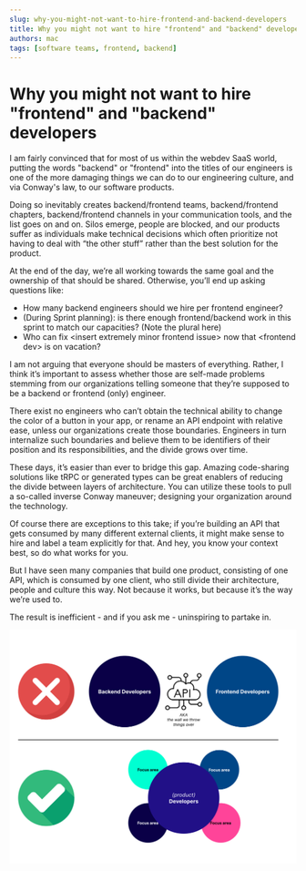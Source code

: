 ```yaml
---
slug: why-you-might-not-want-to-hire-frontend-and-backend-developers
title: Why you might not want to hire "frontend" and "backend" developers
authors: mac
tags: [software teams, frontend, backend]
---
```


# Why you might not want to hire "frontend" and "backend" developers

I am fairly convinced that for most of us within the webdev SaaS world, putting the words "backend" or "frontend" into the titles of our engineers is one of the more damaging things we can do to our engineering culture, and via Conway's law, to our software products.

Doing so inevitably creates backend/frontend teams, backend/frontend chapters, backend/frontend channels in your communication tools, and the list goes on and on.
Silos emerge, people are blocked, and our products suffer as individuals make technical decisions which often prioritize not having to deal with “the other stuff” rather than the best solution for the product.

At the end of the day, we’re all working towards the same goal and the ownership of that should be shared. Otherwise, you’ll end up asking questions like:

- How many backend engineers should we hire per frontend engineer?
- (During Sprint planning): is there enough frontend/backend work in this sprint to match our capacities? (Note the plural here)
- Who can fix \<insert extremely minor frontend issue\> now that \<frontend dev\> is on vacation?

I am not arguing that everyone should be masters of everything. Rather, I think it’s important to assess whether those are self-made problems stemming from our organizations telling someone that they’re supposed to be a backend or frontend (only) engineer.

There exist no engineers who can’t obtain the technical ability to change the color of a button in your app, or rename an API endpoint with relative ease, unless our organizations create those boundaries. Engineers in turn internalize such boundaries and believe them to be identifiers of their position and its responsibilities, and the divide grows over time.

These days, it’s easier than ever to bridge this gap. Amazing code-sharing solutions like tRPC or generated types can be great enablers of reducing the divide between layers of architecture. You can utilize these tools to pull a so-called inverse Conway maneuver; designing your organization around the technology.

Of course there are exceptions to this take; if you’re building an API that gets consumed by many different external clients, it might make sense to hire and label a team explicitly for that. And hey, you know your context best, so do what works for you.

But I have seen many companies that build one product, consisting of one API, which is consumed by one client, who still divide their architecture, people and culture this way.
Not because it works, but because it’s the way we’re used to.

The result is inefficient - and if you ask me - uninspiring to partake in.

!["Product Developers diagram"](/img/frontend-backend-teams.png "Product Developers diagram")
